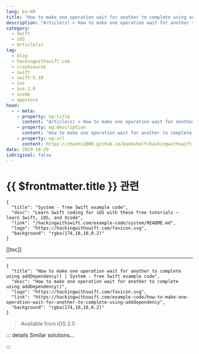 ```yaml
---
lang: ko-KR
title: "How to make one operation wait for another to complete using addDependency()"
description: "Article(s) > How to make one operation wait for another to complete using addDependency()"
category:
  - Swift
  - iOS
  - Article(s)
tag: 
  - blog
  - hackingwithswift.com
  - crashcourse
  - swift
  - swift-5.10
  - ios
  - ios-2.0
  - xcode
  - appstore
head:
  - - meta:
    - property: og:title
      content: "Article(s) > How to make one operation wait for another to complete using addDependency()"
    - property: og:description
      content: "How to make one operation wait for another to complete using addDependency()"
    - property: og:url
      content: https://chanhi2000.github.io/bookshelf/hackingwithswift.com/example-code/how-to-make-one-operation-wait-for-another-to-complete-using-adddependency.html
date: 2019-10-29
isOriginal: false
---
```


# {{ $frontmatter.title }} 관련

```component VPCard
{
  "title": "System - free Swift example code",
  "desc": "Learn Swift coding for iOS with these free tutorials – learn Swift, iOS, and Xcode",
  "link": "/hackingwithswift.com/example-code/system/README.md",
  "logo": "https://hackingwithswift.com/favicon.svg",
  "background": "rgba(174,10,10,0.2)"
}
```

[[toc]]

---

```component VPCard
{
  "title": "How to make one operation wait for another to complete using addDependency() | System - free Swift example code",
  "desc": "How to make one operation wait for another to complete using addDependency()",
  "logo": "https://hackingwithswift.com/favicon.svg",
  "link": "https://hackingwithswift.com/example-code/how-to-make-one-operation-wait-for-another-to-complete-using-adddependency",
  "background": "rgba(174,10,10,0.2)"
}
```

> Available from iOS 2.0

<!-- TODO: 작성 -->

<!-- 
When working with multiple instances of `Operation`, you’ll often want to queue up work that needs to be performed sequentially rather than all at once. If you want one operation to wait for another to complete before it starts, regardless of which operation queue either one is running on, you should use `addDependency()` to make the sequence clear to the system.

As an example, we could create two instances of `BlockOperation` that each print messages and pause a little:

```swift
let operation1 = BlockOperation {
    print("Operation 1 is starting")
    Thread.sleep(forTimeInterval: 1)
    print("Operation 1 is finishing")
}

let operation2 = BlockOperation {
    print("Operation 2 is starting")
    Thread.sleep(forTimeInterval: 1)
    print("Operation 2 is finishing")
}
```

If we added those directly to an operation queue, they would both start running immediately. However, we could tell `operation2` that it needs to wait for `operation1` to complete, like this:

```swift
operation2.addDependency(operation1)
```

Now if we add the operations to a queue they will execute sequentially rather than in parallel:

```swift
print("Adding operations")
let queue = OperationQueue()
queue.addOperation(operation1)
queue.addOperation(operation2)
queue.waitUntilAllOperationsAreFinished()
print("Done!")
```

You can add dependencies across operation queues if you need, which means you can queue up work to run in the background, then the main thread, then back to the background again without causing problems. So, we could rewrite the above code to run the operations on separate operation queues and we’d still get the same end result:

```swift
print("Adding operations")
let queue1 = OperationQueue()
let queue2 = OperationQueue()
queue1.addOperation(operation1)
queue2.addOperation(operation2)
queue2.waitUntilAllOperationsAreFinished()
print("Done!")
```

-->

::: details Similar solutions…

<!--
/example-code/networking/how-to-make-a-network-request-wait-for-an-internet-connection-using-waitsforconnectivity">How to make a network request wait for an internet connection using waitsForConnectivity 
/example-code/games/how-to-make-one-sprite-draw-in-front-of-another-using-zposition">How to make one sprite draw in front of another using zPosition 
/quick-start/swiftui/how-to-force-one-gesture-to-recognize-before-another-using-highprioritygesture">How to force one gesture to recognize before another using highPriorityGesture() 
/example-code/language/how-to-append-one-array-to-another-array">How to append one array to another array 
/quick-start/swiftui/how-to-mask-one-view-with-another">How to mask one view with another</a>
-->

:::

